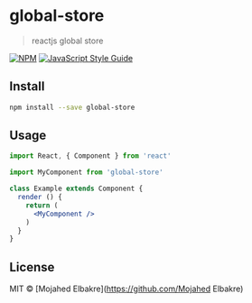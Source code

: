 # global-store

> reactjs global store

[![NPM](https://img.shields.io/npm/v/global-store.svg)](https://www.npmjs.com/package/global-store) [![JavaScript Style Guide](https://img.shields.io/badge/code_style-standard-brightgreen.svg)](https://standardjs.com)

## Install

```bash
npm install --save global-store
```

## Usage

```jsx
import React, { Component } from 'react'

import MyComponent from 'global-store'

class Example extends Component {
  render () {
    return (
      <MyComponent />
    )
  }
}
```

## License

MIT © [Mojahed Elbakre](https://github.com/Mojahed Elbakre)
